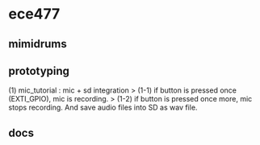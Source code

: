 # ece477

## mimidrums

## prototyping
(1) mic_tutorial : mic + sd integration
    > (1-1) if button is pressed once (EXTI_GPIO), mic is recording.
    > (1-2) if button is pressed once more, mic stops recording. And save audio files into SD as wav file.

## docs
